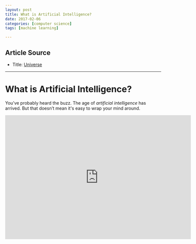 ```yaml
---
layout: post
title: What is Artificial Intelligence?
date: 2017-02-06
categories: [computer science]
tags: [machine learning]

---
```


## Article Source

* Title: [Universe](https://openai.com/blog/universe/)

---

What is Artificial Intelligence?
===

You’ve probably heard the buzz. The age of *artificial intelligence* has arrived. But that doesn’t mean it's easy to wrap your mind around.

<iframe width="600" height="400" src="https://www.youtube.com/embed/mJeNghZXtMo" frameborder="0" allowfullscreen></iframe>

